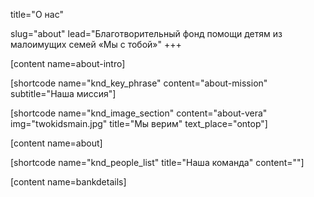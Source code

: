 title="О нас"

slug="about"
lead="Благотворительный фонд помощи детям из малоимущих семей «Мы с тобой»"
+++

[content name=about-intro]

[shortcode name="knd_key_phrase" content="about-mission" subtitle="Наша миссия"]

[shortcode name="knd_image_section" content="about-vera" img="twokidsmain.jpg" title="Мы верим" text_place="ontop"]

[content name=about]

[shortcode name="knd_people_list" title="Наша команда" content=""]

[content name=bankdetails]
